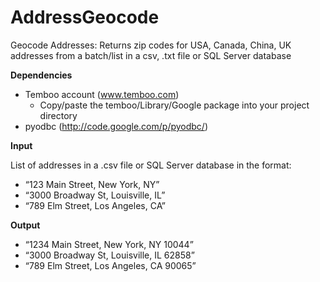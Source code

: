 AddressGeocode
==============

Geocode Addresses: Returns zip codes for USA, Canada, China, UK addresses from a batch/list in a csv, .txt file or SQL Server database

**Dependencies**
- Temboo account (www.temboo.com)
  - Copy/paste the temboo/Library/Google package into your project directory
- pyodbc (http://code.google.com/p/pyodbc/)

**Input**

List of addresses in a .csv file or SQL Server database in the format:
- “123 Main Street, New York, NY”
- “3000 Broadway St, Louisville, IL”
- “789 Elm Street, Los Angeles, CA”

**Output**
- “1234 Main Street, New York, NY 10044”
- “3000 Broadway St, Louisville, IL 62858”
- “789 Elm Street, Los Angeles, CA 90065”
